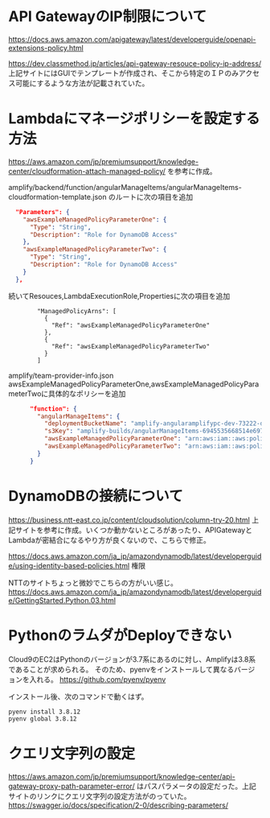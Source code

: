 # API GatewayのIP制限について
https://docs.aws.amazon.com/apigateway/latest/developerguide/openapi-extensions-policy.html

https://dev.classmethod.jp/articles/api-gateway-resouce-policy-ip-address/
上記サイトにはGUIでテンプレートが作成され、そこから特定のＩＰのみアクセス可能にするような方法が記載されていた。

# Lambdaにマネージポリシーを設定する方法
https://aws.amazon.com/jp/premiumsupport/knowledge-center/cloudformation-attach-managed-policy/
を参考に作成。

amplify/backend/function/angularManageItems/angularManageItems-cloudformation-template.json
のルートに次の項目を追加
```json
  "Parameters": {
    "awsExampleManagedPolicyParameterOne": {
      "Type": "String",
      "Description": "Role for DynamoDB Access"
    },
    "awsExampleManagedPolicyParameterTwo": {
      "Type": "String",
      "Description": "Role for DynamoDB Access"
    }
  },
```
続いてResouces,LambdaExecutionRole,Propertiesに次の項目を追加
```
        "ManagedPolicyArns": [
          {
            "Ref": "awsExampleManagedPolicyParameterOne"
          },
          {
            "Ref": "awsExampleManagedPolicyParameterTwo"
          }
        ]
```

amplify/team-provider-info.json
awsExampleManagedPolicyParameterOne,awsExampleManagedPolicyParameterTwoに具体的なポリシーを追加
```json
      "function": {
        "angularManageItems": {
          "deploymentBucketName": "amplify-angularamplifypc-dev-73222-deployment",
          "s3Key": "amplify-builds/angularManageItems-6945535668514e697147-build.zip",
          "awsExampleManagedPolicyParameterOne": "arn:aws:iam::aws:policy/AmazonDynamoDBFullAccess",
          "awsExampleManagedPolicyParameterTwo": "arn:aws:iam::aws:policy/service-role/AWSLambdaDynamoDBExecutionRole"
        }
      }

```

# DynamoDBの接続について
https://business.ntt-east.co.jp/content/cloudsolution/column-try-20.html
上記サイトを参考に作成。いくつか動かないところがあったり、APIGatewayとLambdaが密結合になるやり方が良くないので、こちらで修正。

https://docs.aws.amazon.com/ja_jp/amazondynamodb/latest/developerguide/using-identity-based-policies.html
権限

NTTのサイトちょっと微妙でこちらの方がいい感じ。
https://docs.aws.amazon.com/ja_jp/amazondynamodb/latest/developerguide/GettingStarted.Python.03.html

# PythonのラムダがDeployできない
Cloud9のEC2はPythonのバージョンが3.7系にあるのに対し、Amplifyは3.8系であることが求められる。
そのため、pyenvをインストールして異なるバージョンを入れる。
https://github.com/pyenv/pyenv

インストール後、次のコマンドで動くはず。
```bash
pyenv install 3.8.12
pyenv global 3.8.12
```
# クエリ文字列の設定
https://aws.amazon.com/jp/premiumsupport/knowledge-center/api-gateway-proxy-path-parameter-error/
はパスパラメータの設定だった。上記サイトのリンクにクエリ文字列の設定方法がのっていた。
https://swagger.io/docs/specification/2-0/describing-parameters/